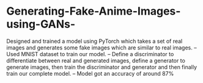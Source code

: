 # Generating-Fake-Anime-Images-using-GANs-
Designed and trained a model using PyTorch which takes a set of real images and generates some fake images which are similar to real images. – Used MNIST dataset to train our model. – Define a discriminator to differentiate between real and generated images, define a generator to generate images, then train the discriminator and generator and then finally train our complete model. – Model got an accuracy of around 87%
